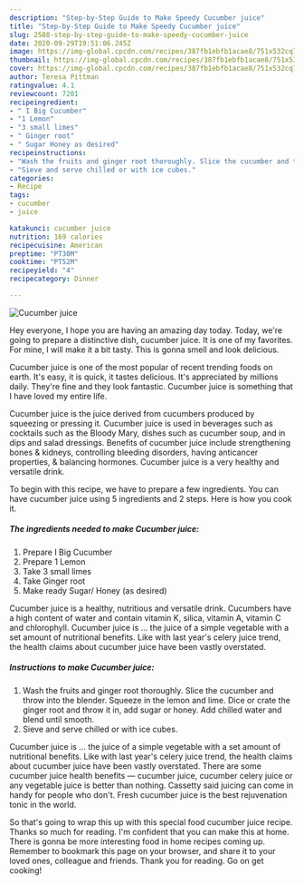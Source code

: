 ```yaml
---
description: "Step-by-Step Guide to Make Speedy Cucumber juice"
title: "Step-by-Step Guide to Make Speedy Cucumber juice"
slug: 2588-step-by-step-guide-to-make-speedy-cucumber-juice
date: 2020-09-29T19:51:06.245Z
image: https://img-global.cpcdn.com/recipes/387fb1ebfb1acae8/751x532cq70/cucumber-juice-recipe-main-photo.jpg
thumbnail: https://img-global.cpcdn.com/recipes/387fb1ebfb1acae8/751x532cq70/cucumber-juice-recipe-main-photo.jpg
cover: https://img-global.cpcdn.com/recipes/387fb1ebfb1acae8/751x532cq70/cucumber-juice-recipe-main-photo.jpg
author: Teresa Pittman
ratingvalue: 4.1
reviewcount: 7201
recipeingredient:
- " I Big Cucumber"
- "1 Lemon"
- "3 small limes"
- " Ginger root"
- " Sugar Honey as desired"
recipeinstructions:
- "Wash the fruits and ginger root thoroughly. Slice the cucumber and throw into the blender. Squeeze in the lemon and lime. Dice or crate the ginger root and throw it in, add sugar or honey. Add chilled water and blend until smooth."
- "Sieve and serve chilled or with ice cubes."
categories:
- Recipe
tags:
- cucumber
- juice

katakunci: cucumber juice 
nutrition: 169 calories
recipecuisine: American
preptime: "PT30M"
cooktime: "PT52M"
recipeyield: "4"
recipecategory: Dinner

---
```



![Cucumber juice](https://img-global.cpcdn.com/recipes/387fb1ebfb1acae8/751x532cq70/cucumber-juice-recipe-main-photo.jpg)

Hey everyone, I hope you are having an amazing day today. Today, we're going to prepare a distinctive dish, cucumber juice. It is one of my favorites. For mine, I will make it a bit tasty. This is gonna smell and look delicious.

Cucumber juice is one of the most popular of recent trending foods on earth. It's easy, it is quick, it tastes delicious. It's appreciated by millions daily. They're fine and they look fantastic. Cucumber juice is something that I have loved my entire life.

Cucumber juice is the juice derived from cucumbers produced by squeezing or pressing it. Cucumber juice is used in beverages such as cocktails such as the Bloody Mary, dishes such as cucumber soup, and in dips and salad dressings. Benefits of cucumber juice include strengthening bones &amp; kidneys, controlling bleeding disorders, having anticancer properties, &amp; balancing hormones. Cucumber juice is a very healthy and versatile drink.


To begin with this recipe, we have to prepare a few ingredients. You can have cucumber juice using 5 ingredients and 2 steps. Here is how you cook it.

<!--inarticleads1-->

##### The ingredients needed to make Cucumber juice:

1. Prepare  I Big Cucumber
1. Prepare 1 Lemon
1. Take 3 small limes
1. Take  Ginger root
1. Make ready  Sugar/ Honey (as desired)


Cucumber juice is a healthy, nutritious and versatile drink. Cucumbers have a high content of water and contain vitamin K, silica, vitamin A, vitamin C and chlorophyll. Cucumber juice is … the juice of a simple vegetable with a set amount of nutritional benefits. Like with last year&#39;s celery juice trend, the health claims about cucumber juice have been vastly overstated. 

<!--inarticleads2-->

##### Instructions to make Cucumber juice:

1. Wash the fruits and ginger root thoroughly. Slice the cucumber and throw into the blender. Squeeze in the lemon and lime. Dice or crate the ginger root and throw it in, add sugar or honey. Add chilled water and blend until smooth.
1. Sieve and serve chilled or with ice cubes.


Cucumber juice is … the juice of a simple vegetable with a set amount of nutritional benefits. Like with last year&#39;s celery juice trend, the health claims about cucumber juice have been vastly overstated. There are some cucumber juice health benefits — cucumber juice, cucumber celery juice or any vegetable juice is better than nothing. Cassetty said juicing can come in handy for people who don&#39;t. Fresh cucumber juice is the best rejuvenation tonic in the world. 

So that's going to wrap this up with this special food cucumber juice recipe. Thanks so much for reading. I'm confident that you can make this at home. There is gonna be more interesting food in home recipes coming up. Remember to bookmark this page on your browser, and share it to your loved ones, colleague and friends. Thank you for reading. Go on get cooking!
